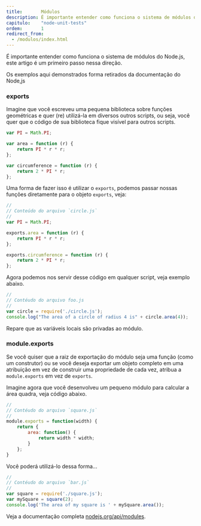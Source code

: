 ```yaml
---
title:       Módulos
description: É importante entender como funciona o sistema de módulos do Node.js, este artigo é um primeiro passo nessa direção.
capitulo:    "node-unit-tests"
ordem:       1
redirect_from:
  - /modulos/index.html
---
```


É importante entender como funciona o sistema de módulos do Node.js, este artigo é um primeiro passo nessa direção.

Os exemplos aqui demonstrados forma retirados da documentação do Node,js

### exports

Imagine que você escreveu uma pequena biblioteca sobre funções geométricas e quer (re) utilizá-la em diversos outros
scripts, ou seja, você quer que o código de sua biblioteca fique visível para outros scripts.


```javascript
var PI = Math.PI;

var area = function (r) {
    return PI * r * r;
};

var circumference = function (r) {
    return 2 * PI * r;
};
```

Uma forma de fazer isso é utilizar o `exports`, podemos passar nossas funções diretamente para o objeto `exports`, veja:

```javascript
//
// Conteúdo do arquivo `circle.js`
//
var PI = Math.PI;

exports.area = function (r) {
    return PI * r * r;
};

exports.circumference = function (r) {
    return 2 * PI * r;
};
```

Agora podemos nos servir desse código em qualquer script, veja exemplo abaixo.

```javascript
//
// Contéudo do arquivo foo.js
//
var circle = require('./circle.js');
console.log("The area of a circle of radius 4 is" + circle.area(4));
```

Repare que as variáveis locais são privadas ao módulo.


### module.exports

Se você quiser que a raiz de exportação do módulo seja uma função (como um construtor) ou se você deseja exportar um
objeto completo em uma atribuição em vez de construir uma propriedade de cada vez, atribua a `module.exports` em vez
de `exports`.

Imagine agora que você desenvolveu um pequeno módulo para calcular a área quadra, veja código abaixo.

```javascript
//
// Contéudo do arquivo `square.js`
//
module.exports = function(width) {
    return {
        area: function() {
            return width * width;
        }
    };
}
```

Você poderá utilizá-lo dessa forma...

```javascript
//
// Contéudo do arquivo `bar.js`
//
var square = require('./square.js');
var mySquare = square(2);
console.log('The area of my square is ' + mySquare.area());
```

Veja a documentação completa [nodejs.org/api/modules]( https://nodejs.org/api/modules.html"link-externo").
